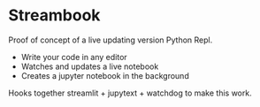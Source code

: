# Streambook



Proof of concept of a live updating version Python Repl.

* Write your code in any editor
* Watches and updates a live notebook
* Creates a jupyter notebook in the background

Hooks together streamlit + jupytext + watchdog to make this work. 


